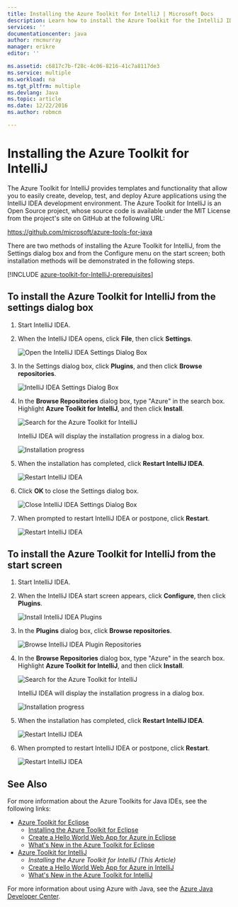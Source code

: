 ```yaml
---
title: Installing the Azure Toolkit for IntelliJ | Microsoft Docs
description: Learn how to install the Azure Toolkit for the IntelliJ IDEA.
services: ''
documentationcenter: java
author: rmcmurray
manager: erikre
editor: ''

ms.assetid: c6817c7b-f28c-4c06-8216-41c7a8117de3
ms.service: multiple
ms.workload: na
ms.tgt_pltfrm: multiple
ms.devlang: Java
ms.topic: article
ms.date: 12/22/2016
ms.author: robmcm

---
```

# Installing the Azure Toolkit for IntelliJ
The Azure Toolkit for IntelliJ provides templates and functionality that allow you to easily create, develop, test, and deploy Azure applications using the IntelliJ IDEA development environment. The Azure Toolkit for IntelliJ is an Open Source project, whose source code is available under the MIT License from the project's site on GitHub at the following URL:

<https://github.com/microsoft/azure-tools-for-java>

There are two methods of installing the Azure Toolkit for IntelliJ, from the Settings dialog box and from the Configure menu on the start screen; both installation methods will be demonstrated in the following steps.

[!INCLUDE [azure-toolkit-for-IntelliJ-prerequisites](../includes/azure-toolkit-for-intellij-prerequisites.md)]

## To install the Azure Toolkit for IntelliJ from the settings dialog box
1. Start IntelliJ IDEA.
2. When the IntelliJ IDEA opens, click **File**, then click **Settings**.
   
    ![Open the IntelliJ IDEA Settings Dialog Box][01a]
3. In the Settings dialog box, click **Plugins**, and then click **Browse repositories**.
   
    ![IntelliJ IDEA Settings Dialog Box][02a]
4. In the **Browse Repositories** dialog box, type "Azure" in the search box. Highlight **Azure Toolkit for IntelliJ**, and then click **Install**.
   
    ![Search for the Azure Toolkit for IntelliJ][03]
   
    IntelliJ IDEA will display the installation progress in a dialog box.
   
    ![Installation progress][04]
5. When the installation has completed, click **Restart IntelliJ IDEA**.
   
    ![Restart IntelliJ IDEA][05]
6. Click **OK** to close the Settings dialog box.
   
    ![Close IntelliJ IDEA Settings Dialog Box][06]
7. When prompted to restart IntelliJ IDEA or postpone, click **Restart**.
   
    ![Restart IntelliJ IDEA][07]

## To install the Azure Toolkit for IntelliJ from the start screen
1. Start IntelliJ IDEA.
2. When the IntelliJ IDEA start screen appears, click **Configure**, then click **Plugins**.
   
    ![Install IntelliJ IDEA Plugins][01b]
3. In the **Plugins** dialog box, click **Browse repositories**.
   
    ![Browse IntelliJ IDEA Plugin Repositories][02b]
4. In the **Browse Repositories** dialog box, type "Azure" in the search box. Highlight **Azure Toolkit for IntelliJ**, and then click **Install**.
   
    ![Search for the Azure Toolkit for IntelliJ][03]
   
    IntelliJ IDEA will display the installation progress in a dialog box.
   
    ![Installation progress][04]
5. When the installation has completed, click **Restart IntelliJ IDEA**.
   
    ![Restart IntelliJ IDEA][05]
6. When prompted to restart IntelliJ IDEA or postpone, click **Restart**.
   
    ![Restart IntelliJ IDEA][07]

## See Also
For more information about the Azure Toolkits for Java IDEs, see the following links:

* [Azure Toolkit for Eclipse]
  * [Installing the Azure Toolkit for Eclipse]
  * [Create a Hello World Web App for Azure in Eclipse]
  * [What's New in the Azure Toolkit for Eclipse]
* [Azure Toolkit for IntelliJ]
  * *Installing the Azure Toolkit for IntelliJ (This Article)*
  * [Create a Hello World Web App for Azure in IntelliJ]
  * [What's New in the Azure Toolkit for IntelliJ]

For more information about using Azure with Java, see the [Azure Java Developer Center].

<!-- URL List -->

[Azure Toolkit for Eclipse]: ./azure-toolkit-for-eclipse.md
[Azure Toolkit for IntelliJ]: ./azure-toolkit-for-intellij.md
[Create a Hello World Web App for Azure in Eclipse]: ./app-service-web/app-service-web-eclipse-create-hello-world-web-app.md
[Create a Hello World Web App for Azure in IntelliJ]: ./app-service-web/app-service-web-intellij-create-hello-world-web-app.md
[Installing the Azure Toolkit for Eclipse]: ./azure-toolkit-for-eclipse-installation.md
[Installing the Azure Toolkit for IntelliJ]: ./azure-toolkit-for-intellij-installation.md
[What's New in the Azure Toolkit for Eclipse]: ./azure-toolkit-for-eclipse-whats-new.md
[What's New in the Azure Toolkit for IntelliJ]: ./azure-toolkit-for-intellij-whats-new.md

[Azure Java Developer Center]: https://azure.microsoft.com/develop/java/

<!-- IMG List -->

[01a]: ./media/azure-toolkit-for-intellij-installation/01-intellij-file-settings.png
[01b]: ./media/azure-toolkit-for-intellij-installation/01-intellij-configure-dropdown.png
[02a]: ./media/azure-toolkit-for-intellij-installation/02-intellij-settings-dialog.png
[02b]: ./media/azure-toolkit-for-intellij-installation/02-intellij-plugins-dialog.png
[03]: ./media/azure-toolkit-for-intellij-installation/03-intellij-browse-repositories.png
[04]: ./media/azure-toolkit-for-intellij-installation/04-install-progress.png
[05]: ./media/azure-toolkit-for-intellij-installation/05-restart-intellij.png
[06]: ./media/azure-toolkit-for-intellij-installation/06-intellij-settings-dialog.png
[07]: ./media/azure-toolkit-for-intellij-installation/07-restart-intellij.png
